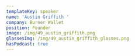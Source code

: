 ```yaml
---
templateKey: speaker
name: 'Austin Griffith '
company: Burner Wallet
position: Founder
image: /img/49_austin_griffith.png
glassesImg: /img/49_austin_griffith_glasses.png
hasPodcast: true
---
```



